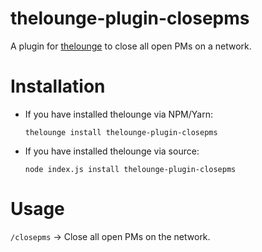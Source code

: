 # thelounge-plugin-closepms

A plugin for [thelounge](https://thelounge.chat) to close all open PMs on a network.

# Installation

- If you have installed thelounge via NPM/Yarn:

   `thelounge install thelounge-plugin-closepms`
- If you have installed thelounge via source:

   `node index.js install thelounge-plugin-closepms`

# Usage

`/closepms` -> Close all open PMs on the network.